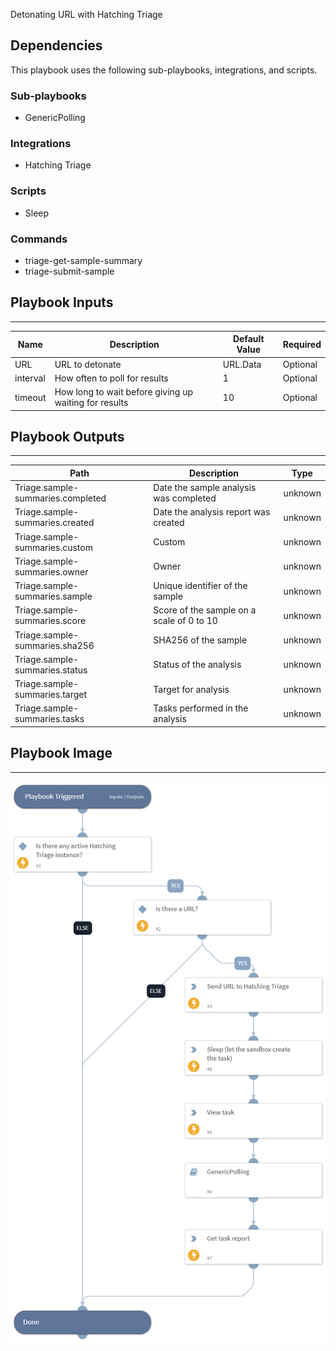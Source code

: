 Detonating URL with Hatching Triage

## Dependencies

This playbook uses the following sub-playbooks, integrations, and scripts.

### Sub-playbooks

- GenericPolling

### Integrations

- Hatching Triage

### Scripts

- Sleep

### Commands

- triage-get-sample-summary
- triage-submit-sample

## Playbook Inputs

---

| **Name** | **Description**                                       | **Default Value** | **Required** |
| -------- | ----------------------------------------------------- | ----------------- | ------------ |
| URL      | URL to detonate                                       | URL.Data          | Optional     |
| interval | How often to poll for results                         | 1                 | Optional     |
| timeout  | How long to wait before giving up waiting for results | 10                | Optional     |

## Playbook Outputs

---

| **Path**                          | **Description**                           | **Type** |
| --------------------------------- | ----------------------------------------- | -------- |
| Triage.sample-summaries.completed | Date the sample analysis was completed    | unknown  |
| Triage.sample-summaries.created   | Date the analysis report was created      | unknown  |
| Triage.sample-summaries.custom    | Custom                                    | unknown  |
| Triage.sample-summaries.owner     | Owner                                     | unknown  |
| Triage.sample-summaries.sample    | Unique identifier of the sample           | unknown  |
| Triage.sample-summaries.score     | Score of the sample on a scale of 0 to 10 | unknown  |
| Triage.sample-summaries.sha256    | SHA256 of the sample                      | unknown  |
| Triage.sample-summaries.status    | Status of the analysis                    | unknown  |
| Triage.sample-summaries.target    | Target for analysis                       | unknown  |
| Triage.sample-summaries.tasks     | Tasks performed in the analysis           | unknown  |

## Playbook Image

---

![Detonate URL - Hatching Triage](../doc_files/Detonate_URL_-_Hatching_Triage.png)
